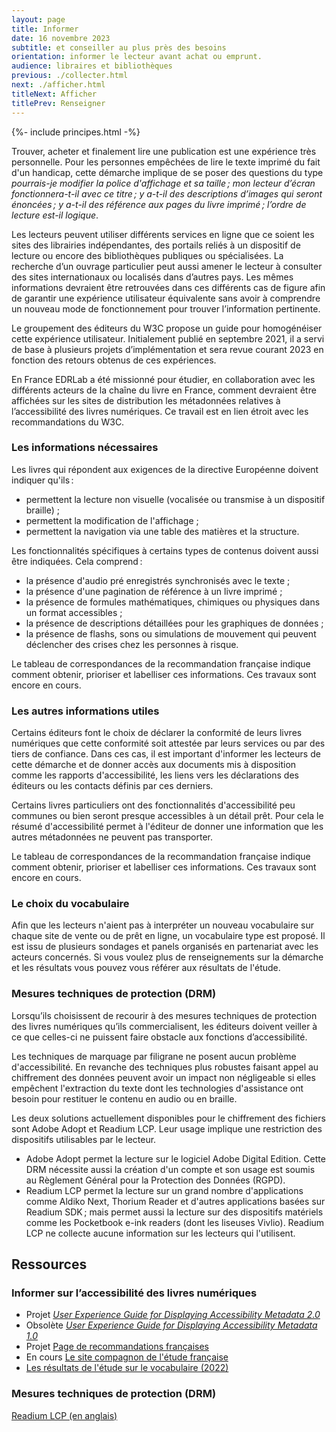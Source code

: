 ```yaml
---
layout: page
title: Informer
date: 16 novembre 2023
subtitle: et conseiller au plus près des besoins
orientation: informer le lecteur avant achat ou emprunt.
audience: libraires et bibliothèques
previous: ./collecter.html
next: ./afficher.html
titleNext: Afficher
titlePrev: Renseigner
---
```


<div markdown="1" id="principes">
{%- include principes.html -%}

Trouver, acheter et finalement lire une publication est une expérience très personnelle. Pour les personnes empêchées de lire le texte imprimé du fait d'un handicap, cette démarche implique de se poser des questions du type _pourrais-je modifier la police d'affichage et sa taille&#8239;; mon lecteur d’écran fonctionnera-t-il avec ce titre&#8239;; y a-t-il des descriptions d’images qui seront énoncées&#8239;; y a-t-il des référence aux pages du livre imprimé&#8239;; l’ordre de lecture est-il logique_.

Les lecteurs peuvent utiliser différents services en ligne que ce soient les sites des librairies indépendantes, des portails reliés à un dispositif de lecture ou encore des bibliothèques publiques ou spécialisées. La recherche d’un ouvrage particulier peut aussi amener le lecteur à consulter des sites internationaux ou localisés dans d’autres pays. Les mêmes informations devraient être retrouvées dans ces différents cas de figure afin de garantir une expérience utilisateur équivalente sans avoir à comprendre un nouveau mode de fonctionnement pour trouver l’information pertinente.

Le groupement des éditeurs du W3C propose un guide pour homogénéiser cette expérience utilisateur. Initialement publié en septembre 2021, il a servi de base à plusieurs projets d’implémentation et sera revue courant 2023 en fonction des retours obtenus de ces expériences.

En France EDRLab a été missionné pour étudier, en collaboration avec les différents acteurs de la chaîne du livre en France, comment devraient être affichées sur les sites de distribution les métadonnées relatives à l’accessibilité des livres numériques. Ce travail est en lien étroit avec les recommandations du W3C.

### Les informations nécessaires

Les livres qui répondent aux exigences de la directive Européenne doivent indiquer qu'ils&#8239;:

-   permettent la lecture non visuelle (vocalisée ou transmise à un dispositif braille) ;
-   permettent la modification de l'affichage ;
-   permettent la navigation via une table des matières et la structure.

Les fonctionnalités spécifiques à certains types de contenus doivent aussi être indiquées. Cela comprend&#8239;:

-   la présence d'audio pré enregistrés synchronisés avec le texte ;
-   la présence d'une pagination de référence à un livre imprimé ;
-   la présence de formules mathématiques, chimiques ou physiques dans un format accessibles ;
-   la présence de descriptions détaillées pour les graphiques de données ;
-   la présence de flashs, sons ou simulations de mouvement qui peuvent déclencher des crises chez les personnes à risque.

<span class="exergue">Le tableau de correspondances de la recommandation française indique comment obtenir, prioriser et labelliser ces informations. Ces travaux sont encore en cours.</span>

### Les autres informations utiles

Certains éditeurs font le choix de déclarer la conformité de leurs livres numériques que cette conformité soit attestée par leurs services ou par des tiers de confiance. Dans ces cas, il est important d'informer les lecteurs de cette démarche et de donner accès aux documents mis à disposition comme les rapports d'accessibilité, les liens vers les déclarations des éditeurs ou les contacts définis par ces derniers.

Certains livres particuliers ont des fonctionnalités d'accessibilité peu communes ou bien seront presque accessibles à un détail prêt. Pour cela le résumé d'accessibilité permet à l'éditeur de donner une information que les autres métadonnées ne peuvent pas transporter.

<span class="exergue">Le tableau de correspondances de la recommandation française indique comment obtenir, prioriser et labelliser ces informations. Ces travaux sont encore en cours.</span>

### Le choix du vocabulaire

Afin que les lecteurs n'aient pas à interpréter un nouveau vocabulaire sur chaque site de vente ou de prêt en ligne, un vocabulaire type est proposé. Il est issu de plusieurs sondages et panels organisés en partenariat avec les acteurs concernés. Si vous voulez plus de renseignements sur la démarche et les résultats vous pouvez vous référer aux résultats de l'étude.

### Mesures techniques de protection (DRM)

Lorsqu’ils choisissent de recourir à des mesures techniques de protection des livres numériques qu’ils commercialisent, les éditeurs doivent veiller à ce que celles-ci ne puissent faire obstacle aux fonctions d’accessibilité.

Les techniques de marquage par filigrane ne posent aucun problème d'accessibilité. En revanche des techniques plus robustes faisant appel au chiffrement des données peuvent avoir un impact non négligeable si elles empêchent l'extraction du texte dont les technologies d'assistance ont besoin pour restituer le contenu en audio ou en braille.

Les deux solutions actuellement disponibles pour le chiffrement des fichiers sont Adobe Adopt et Readium LCP. Leur usage implique une restriction des dispositifs utilisables par le lecteur.

-   Adobe Adopt permet la lecture sur le logiciel Adobe Digital Edition. Cette DRM nécessite aussi la création d'un compte et son usage est soumis au Règlement Général pour la Protection des Données (RGPD).
-   Readium LCP permet la lecture sur un grand nombre d'applications comme Aldiko Next, Thorium Reader et d'autres applications basées sur Readium SDK&#8239;; mais permet aussi la lecture sur des dispositifs matériels comme les Pocketbook e-ink readers (dont les liseuses Vivlio). Readium LCP ne collecte aucune information sur les lecteurs qui l'utilisent.

</div>

<section  class="ressources" markdown="1">

<h2>Ressources</h2>

### Informer sur l’accessibilité des livres numériques


<ul>

<li>Projet 
<a href="https://w3c.github.io/publ-a11y/UX-Guide-Metadata/draft/principles/" class="link color_orange" lang="en"><cite> User Experience Guide for Displaying Accessibility Metadata 2.0</cite> </a></li>
<li>Obsolète
<a href="https://www.w3.org/2021/09/UX-Guide-metadata-1.0/principles/" class="link color_orange" lang="en"><cite> User Experience Guide for Displaying Accessibility Metadata 1.0</cite> </a></li>
<li>Projet 
<a href="https://edition-accessible.github.io/lina25/ressources/Informer" class="link color_orange" target="_self">Page de recommandations françaises </a></li>
<li>En cours 
<a href="https://edition-accessible.github.io/signalement/index.html" class="link color_orange">Le site compagnon de l'étude française </a></li>
<li>
<a href="https://edition-accessible.github.io/signalement/vocabulaire.html" class="link color_orange">Les résultats de l'étude sur le vocabulaire (2022)</a></li>
</ul>

### Mesures techniques de protection (DRM)

<a href="https://www.edrlab.org/readium-lcp/" class="link color_orange">Readium LCP (en anglais)</a>

</section>

